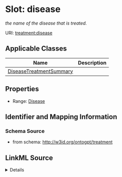 # Slot: disease
_the name of the disease that is treated._


URI: [treatment:disease](http://w3id.org/ontogpt/treatments/disease)



<!-- no inheritance hierarchy -->




## Applicable Classes

| Name | Description |
| --- | --- |
[DiseaseTreatmentSummary](DiseaseTreatmentSummary.md) | 






## Properties

* Range: [Disease](Disease.md)







## Identifier and Mapping Information







### Schema Source


* from schema: http://w3id.org/ontogpt/treatment




## LinkML Source

<details>
```yaml
name: disease
description: the name of the disease that is treated.
from_schema: http://w3id.org/ontogpt/treatment
rank: 1000
alias: disease
owner: DiseaseTreatmentSummary
domain_of:
- DiseaseTreatmentSummary
range: Disease

```
</details>